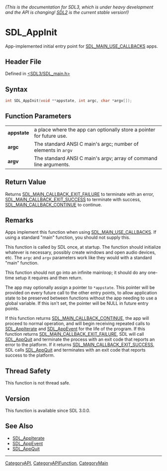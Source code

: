 ###### (This is the documentation for SDL3, which is under heavy development and the API is changing! [SDL2](https://wiki.libsdl.org/SDL2/) is the current stable version!)
# SDL_AppInit

App-implemented initial entry point for [SDL_MAIN_USE_CALLBACKS](SDL_MAIN_USE_CALLBACKS) apps.

## Header File

Defined in [<SDL3/SDL_main.h>](https://github.com/libsdl-org/SDL/blob/main/include/SDL3/SDL_main.h)

## Syntax

```c
int SDL_AppInit(void **appstate, int argc, char *argv[]);

```

## Function Parameters

|                  |                                                                      |
| ---------------- | -------------------------------------------------------------------- |
| **appstate**     | a place where the app can optionally store a pointer for future use. |
| **argc**         | The standard ANSI C main's argc; number of elements in `argv`        |
| **argv**         | The standard ANSI C main's argv; array of command line arguments.    |

## Return Value

Returns [SDL_MAIN_CALLBACK_EXIT_FAILURE](SDL_MAIN_CALLBACK_EXIT_FAILURE) to
terminate with an error,
[SDL_MAIN_CALLBACK_EXIT_SUCCESS](SDL_MAIN_CALLBACK_EXIT_SUCCESS) to
terminate with success,
[SDL_MAIN_CALLBACK_CONTINUE](SDL_MAIN_CALLBACK_CONTINUE) to continue.

## Remarks

Apps implement this function when using
[SDL_MAIN_USE_CALLBACKS](SDL_MAIN_USE_CALLBACKS). If using a standard
"main" function, you should not supply this.

This function is called by SDL once, at startup. The function should
initialize whatever is necessary, possibly create windows and open audio
devices, etc. The `argc` and `argv` parameters work like they would with a
standard "main" function.

This function should not go into an infinite mainloop; it should do any
one-time setup it requires and then return.

The app may optionally assign a pointer to `*appstate`. This pointer will
be provided on every future call to the other entry points, to allow
application state to be preserved between functions without the app needing
to use a global variable. If this isn't set, the pointer will be NULL in
future entry points.

If this function returns
[SDL_MAIN_CALLBACK_CONTINUE](SDL_MAIN_CALLBACK_CONTINUE), the app will
proceed to normal operation, and will begin receiving repeated calls to
[SDL_AppIterate](SDL_AppIterate) and [SDL_AppEvent](SDL_AppEvent) for the
life of the program. If this function returns
[SDL_MAIN_CALLBACK_EXIT_FAILURE](SDL_MAIN_CALLBACK_EXIT_FAILURE), SDL will
call [SDL_AppQuit](SDL_AppQuit) and terminate the process with an exit code
that reports an error to the platform. If it returns
[SDL_MAIN_CALLBACK_EXIT_SUCCESS](SDL_MAIN_CALLBACK_EXIT_SUCCESS), SDL calls
[SDL_AppQuit](SDL_AppQuit) and terminates with an exit code that reports
success to the platform.

## Thread Safety

This function is not thread safe.

## Version

This function is available since SDL 3.0.0.

## See Also

- [SDL_AppIterate](SDL_AppIterate)
- [SDL_AppEvent](SDL_AppEvent)
- [SDL_AppQuit](SDL_AppQuit)

----
[CategoryAPI](CategoryAPI), [CategoryAPIFunction](CategoryAPIFunction), [CategoryMain](CategoryMain)

